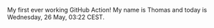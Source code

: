 My first ever working GitHub Action!
My name is Thomas and today is Wednesday, 26 May, 03:22 CEST. 
